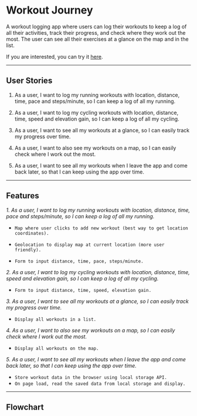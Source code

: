 # Workout Journey

A workout logging app where users can log their workouts to keep a log of all their activities, track their progress, and check where they work out the most. The user can see all their exercises at a glance on the map and in the list.

If you are interested, you can try it [here](https://phieraditya.github.io/map-workouts-log/).

---

## User Stories

1. As a user, I want to log my running workouts with location, distance, time, pace and steps/minute, so I can keep a log of all my running.

2. As a user, I want to log my cycling workouts with location, distance, time, speed and elevation gain, so I can keep a log of all my cycling.

3. As a user, I want to see all my workouts at a glance, so I can easily track my progress over time.

4. As a user, I want to also see my workouts on a map, so I can easily check where I work out the most.

5. As a user, I want to see all my workouts when I leave the app and come back later, so that I can keep using the app over time.

---

## Features

_1. As a user, I want to log my running workouts with location, distance, time, pace and steps/minute, so I can keep a log of all my running._

- `Map where user clicks to add new workout (best way to get location coordinates).`

- `Geolocation to display map at current location (more user friendly).`

- `Form to input distance, time, pace, steps/minute.`

_2. As a user, I want to log my cycling workouts with location, distance, time, speed and elevation gain, so I can keep a log of all my cycling._

- `Form to input distance, time, speed, elevation gain.`

_3. As a user, I want to see all my workouts at a glance, so I can easily track my progress over time._

- `Display all workouts in a list.`

_4. As a user, I want to also see my workouts on a map, so I can easily check where I work out the most._

- `Display all workouts on the map.`

_5. As a user, I want to see all my workouts when I leave the app and come back later, so that I can keep using the app over time._

- `Store workout data in the browser using local storage API.`
- `On page load, read the saved data from local storage and display.`

---

## Flowchart

